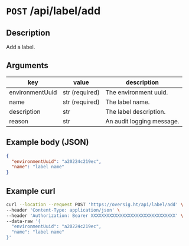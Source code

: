 # `POST` /api/label/add

## Description

Add a label.

## Arguments

| key             | value          | description               |
| --------------- | -------------- | ------------------------- |
| environmentUuid | str (required) | The environment uuid.     |
| name            | str (required) | The label name.           |
| description     | str            | The label description.    |
| reason          | str            | An audit logging message. |

## Example body (JSON)

```json
{
  "environmentUuid": "a20224c219ec",
  "name": "label name"
}
```

## Example curl

```bash
curl --location --request POST 'https://oversig.ht/api/label/add' \
--header 'Content-Type: application/json' \
--header 'Authorization: Bearer XXXXXXXXXXXXXXXXXXXXXXXXXXXXXXXX' \
--data-raw '{
  "environmentUuid": "a20224c219ec",
  "name": "label name"
}'
```
